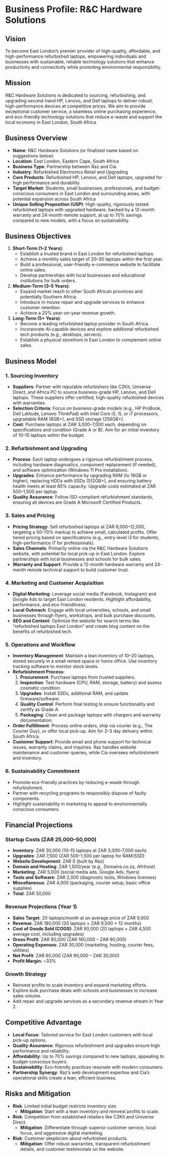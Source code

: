 # Business Profile: R&C Hardware Solutions

## Vision
To become East London’s premier provider of high-quality, affordable, and high-performance refurbished laptops, empowering individuals and businesses with sustainable, reliable technology solutions that enhance productivity and connectivity while promoting environmental responsibility.

## Mission
R&C Hardware Solutions is dedicated to sourcing, refurbishing, and upgrading second-hand HP, Lenovo, and Dell laptops to deliver robust, high-performance devices at competitive prices. We aim to provide exceptional customer service, a seamless online purchasing experience, and eco-friendly technology solutions that reduce e-waste and support the local economy in East London, South Africa.

## Business Overview
- **Name**: R&C Hardware Solutions (or finalized name based on suggestions below)
- **Location**: East London, Eastern Cape, South Africa
- **Business Type**: Partnership between Raz and Cia
- **Industry**: Refurbished Electronics Retail and Upgrading
- **Core Products**: Refurbished HP, Lenovo, and Dell laptops, upgraded for high performance and durability
- **Target Market**: Students, small businesses, professionals, and budget-conscious consumers in East London and surrounding areas, with potential expansion across South Africa
- **Unique Selling Proposition (USP)**: High-quality, rigorously tested refurbished laptops with upgraded hardware, backed by a 12-month warranty and 24-month remote support, at up to 70% savings compared to new models, with a focus on sustainability.

## Business Objectives
1. **Short-Term (1–2 Years)**:
   - Establish a trusted brand in East London for refurbished laptops.
   - Achieve a monthly sales target of 20–30 laptops within the first year.
   - Build a professional, user-friendly e-commerce website to facilitate online sales.
   - Develop partnerships with local businesses and educational institutions for bulk orders.
2. **Medium-Term (3–5 Years)**:
   - Expand market reach to other South African provinces and potentially Southern Africa.
   - Introduce in-house repair and upgrade services to enhance customer retention.
   - Achieve a 20% year-on-year revenue growth.
3. **Long-Term (5+ Years)**:
   - Become a leading refurbished laptop provider in South Africa.
   - Incorporate AI-capable devices and explore additional refurbished tech products (e.g., desktops, servers).
   - Establish a physical storefront in East London to complement online sales.

## Business Model
### 1. Sourcing Inventory
- **Suppliers**: Partner with reputable refurbishers like C2Kit, Universe Direct, and Africa PC to source business-grade HP, Lenovo, and Dell laptops. These suppliers offer certified, high-quality refurbished devices with warranties.[](https://www.c2kit.co.za/)[](https://www.universedirect.co.za)[](https://www.africapc.co.za/refurbished-laptops/)
- **Selection Criteria**: Focus on business-grade models (e.g., HP ProBook, Dell Latitude, Lenovo ThinkPad) with Intel Core i3, i5, or i7 processors, upgradable RAM (8GB+), and SSD storage (256GB+).
- **Cost**: Purchase laptops at ZAR 3,000–7,000 each, depending on specifications and condition (Grade A or B). Aim for an initial inventory of 10–15 laptops within the budget.

### 2. Refurbishment and Upgrading
- **Process**: Each laptop undergoes a rigorous refurbishment process, including hardware diagnostics, component replacement (if needed), and software optimization (Windows 11 Pro installation).
- **Upgrades**: Enhance performance by upgrading RAM (to 16GB or higher), replacing HDDs with SSDs (512GB+), and ensuring battery health meets at least 85% capacity. Upgrade costs estimated at ZAR 500–1,500 per laptop.
- **Quality Assurance**: Follow ISO-compliant refurbishment standards, ensuring all devices are Grade A Microsoft Certified Products.[](https://www.supercomm.co.za/collections/laptops/hp-laptops)

### 3. Sales and Pricing
- **Pricing Strategy**: Sell refurbished laptops at ZAR 6,000–12,000, targeting a 50–70% markup to achieve small, calculated profits. Offer tiered pricing based on specifications (e.g., entry-level i3 for students, high-performance i7 for professionals).
- **Sales Channels**: Primarily online via the R&C Hardware Solutions website, with potential for local pick-up in East London. Explore partnerships with local businesses and schools for bulk sales.
- **Warranty and Support**: Provide a 12-month hardware warranty and 24-month remote technical support to build customer trust.[](https://www.c2kit.co.za/blog/best-cheap-laptop-brands-in-south-africa/)

### 4. Marketing and Customer Acquisition
- **Digital Marketing**: Leverage social media (Facebook, Instagram) and Google Ads to target East London residents. Highlight affordability, performance, and eco-friendliness.
- **Local Outreach**: Engage with local universities, schools, and small businesses through flyers, workshops, and bulk purchase discounts.
- **SEO and Content**: Optimize the website for search terms like “refurbished laptops East London” and create blog content on the benefits of refurbished tech.

### 5. Operations and Workflow
- **Inventory Management**: Maintain a lean inventory of 10–20 laptops, stored securely in a small rented space or home office. Use inventory tracking software to monitor stock levels.
- **Refurbishment Process**:
  1. **Procurement**: Purchase laptops from trusted suppliers.
  2. **Inspection**: Test hardware (CPU, RAM, storage, battery) and assess cosmetic condition.
  3. **Upgrades**: Install SSDs, additional RAM, and update firmware/software.
  4. **Quality Control**: Perform final testing to ensure functionality and certify as Grade A.
  5. **Packaging**: Clean and package laptops with chargers and warranty documentation.
- **Order Fulfillment**: Process online orders, ship via courier (e.g., The Courier Guy), or offer local pick-up. Aim for 2–3 day delivery within South Africa.
- **Customer Support**: Provide email and phone support for technical issues, warranty claims, and inquiries. Raz handles website maintenance and customer queries, while Cia oversees refurbishment and inventory.

### 6. Sustainability Commitment
- Promote eco-friendly practices by reducing e-waste through refurbishment.
- Partner with recycling programs to responsibly dispose of faulty components.
- Highlight sustainability in marketing to appeal to environmentally conscious consumers.[](https://www.c2kit.co.za/)

## Financial Projections
### Startup Costs (ZAR 25,000–50,000)
- **Inventory**: ZAR 30,000 (10–15 laptops at ZAR 3,000–7,000 each)
- **Upgrades**: ZAR 7,500 (ZAR 500–1,500 per laptop for RAM/SSD)
- **Website Development**: ZAR 0 (built by Raz)
- **Domain and Hosting**: ZAR 1,500/year (e.g., Domains.co.za, Afrihost)
- **Marketing**: ZAR 5,000 (social media ads, Google Ads, flyers)
- **Tools and Software**: ZAR 2,000 (diagnostic tools, Windows licenses)
- **Miscellaneous**: ZAR 4,000 (packaging, courier setup, basic office supplies)
- **Total**: ZAR 50,000

### Revenue Projections (Year 1)
- **Sales Target**: 20 laptops/month at an average price of ZAR 9,000
- **Revenue**: ZAR 180,000 (20 laptops × ZAR 9,000 × 12 months)
- **Cost of Goods Sold (COGS)**: ZAR 90,000 (20 laptops × ZAR 4,500 average cost, including upgrades)
- **Gross Profit**: ZAR 90,000 (ZAR 180,000 – ZAR 90,000)
- **Operating Expenses**: ZAR 30,000 (marketing, hosting, courier fees, utilities)
- **Net Profit**: ZAR 60,000 (ZAR 90,000 – ZAR 30,000)
- **Profit Margin**: ~33%

### Growth Strategy
- Reinvest profits to scale inventory and expand marketing efforts.
- Explore bulk purchase deals with schools and businesses to increase sales volume.
- Add repair and upgrade services as a secondary revenue stream in Year 2.

## Competitive Advantage
- **Local Focus**: Tailored service for East London customers with local pick-up options.
- **Quality Assurance**: Rigorous refurbishment and upgrades ensure high performance and reliability.
- **Affordability**: Up to 70% savings compared to new laptops, appealing to budget-conscious buyers.[](https://www.africapc.co.za/refurbished-laptops/)
- **Sustainability**: Eco-friendly practices resonate with modern consumers.
- **Partnership Synergy**: Raz’s web development expertise and Cia’s operational skills create a lean, efficient business.

## Risks and Mitigation
- **Risk**: Limited initial budget restricts inventory size.
  - **Mitigation**: Start with a lean inventory and reinvest profits to scale.
- **Risk**: Competition from established retailers like C2Kit and Universe Direct.
  - **Mitigation**: Differentiate through superior customer service, local focus, and aggressive digital marketing.
- **Risk**: Customer skepticism about refurbished products.
  - **Mitigation**: Offer robust warranties, transparent refurbishment details, and customer testimonials on the website.
